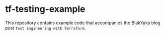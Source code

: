 # tf-testing-example

This repository contains example code that accompanies the BlakYaks blog post `Test Engineering with Terraform`.
